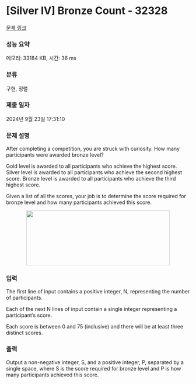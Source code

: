 # [Silver IV] Bronze Count - 32328 

[문제 링크](https://www.acmicpc.net/problem/32328) 

### 성능 요약

메모리: 33184 KB, 시간: 36 ms

### 분류

구현, 정렬

### 제출 일자

2024년 9월 23일 17:31:10

### 문제 설명

<p>After completing a competition, you are struck with curiosity. How many participants were awarded bronze level?</p>

<p>Gold level is awarded to all participants who achieve the highest score. Silver level is awarded to all participants who achieve the second highest score. Bronze level is awarded to all participants who achieve the third highest score.</p>

<p>Given a list of all the scores, your job is to determine the score required for bronze level and how many participants achieved this score.</p>

<p style="text-align: center;"><img alt="" src="https://upload.acmicpc.net/dd38e9f0-73fe-4763-8841-6642a0890f2e/-/preview/" style="width: 394px; height: 150px;"></p>

### 입력 

 <p>The first line of input contains a positive integer, N, representing the number of participants.</p>

<p>Each of the next N lines of input contain a single integer representing a participant’s score.</p>

<p>Each score is between 0 and 75 (inclusive) and there will be at least three distinct scores.</p>

<p> </p>

### 출력 

 <p>Output a non-negative integer, S, and a positive integer, P, separated by a single space, where S is the score required for bronze level and P is how many participants achieved this score.</p>


